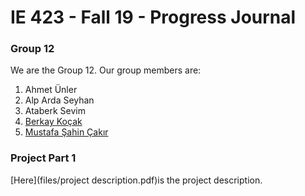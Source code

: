 # IE 423 - Fall 19 - Progress Journal

### Group 12
We are the Group 12. Our group members are:
1. Ahmet Ünler
2. Alp Arda Seyhan
3. Ataberk Sevim
4. [Berkay Koçak](https://github.com/berkaykocakk)
5. [Mustafa Şahin Çakır](https://github.com/msahincakir)

### Project Part 1
[Here](files/project description.pdf)is the project description.

